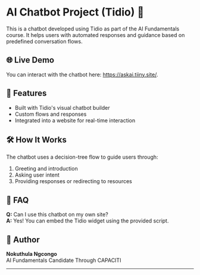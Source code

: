 # AI Chatbot Project (Tidio) 🤖

This is a chatbot developed using Tidio as part of the AI Fundamentals course. It helps users with automated responses and guidance based on predefined conversation flows.

## 🌐 Live Demo

You can interact with the chatbot here: https://askai.tiiny.site/.

## 📌 Features

- Built with Tidio's visual chatbot builder
- Custom flows and responses
- Integrated into a website for real-time interaction

  
## 🛠️ How It Works
The chatbot uses a decision-tree flow to guide users through:
1. Greeting and introduction
2. Asking user intent
3. Providing responses or redirecting to resources


## 🙋 FAQ
**Q:** Can I use this chatbot on my own site?  
**A:** Yes! You can embed the Tidio widget using the provided script.



## 🧠 Author

**Nokuthula Ngcongo**  
AI Fundamentals Candidate Through CAPACITI

---
